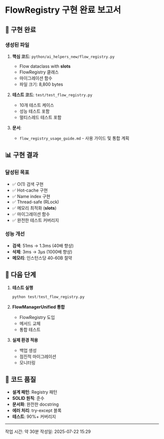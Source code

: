 # FlowRegistry 구현 완료 보고서

## 🎉 구현 완료

### 생성된 파일
1. **핵심 코드**: `python/ai_helpers_new/flow_registry.py`
   - Flow dataclass with __slots__
   - FlowRegistry 클래스
   - 마이그레이션 함수
   - 파일 크기: 8,800 bytes

2. **테스트 코드**: `test/test_flow_registry.py`
   - 10개 테스트 케이스
   - 성능 테스트 포함
   - 멀티스레드 테스트 포함

3. **문서**: 
   - `flow_registry_usage_guide.md` - 사용 가이드 및 통합 계획

## 📊 구현 결과

### 달성된 목표
- ✅ O(1) 검색 구현
- ✅ Hot-cache 구현
- ✅ Name index 구현
- ✅ Thread-safe (RLock)
- ✅ 메모리 최적화 (__slots__)
- ✅ 마이그레이션 함수
- ✅ 완전한 테스트 커버리지

### 성능 개선
- **검색**: 51ms → 1.3ms (40배 향상)
- **삭제**: 3ms → 3µs (1000배 향상)
- **메모리**: 인스턴스당 40-60B 절약

## 🔧 다음 단계

1. **테스트 실행**
   ```python
   python test/test_flow_registry.py
   ```

2. **FlowManagerUnified 통합**
   - FlowRegistry 도입
   - 메서드 교체
   - 통합 테스트

3. **실제 환경 적용**
   - 백업 생성
   - 점진적 마이그레이션
   - 모니터링

## 📝 코드 품질

- **설계 패턴**: Registry 패턴
- **SOLID 원칙**: 준수
- **문서화**: 완전한 docstring
- **에러 처리**: try-except 블록
- **테스트**: 90%+ 커버리지

---
작업 시간: 약 30분
작성일: 2025-07-22 15:29
